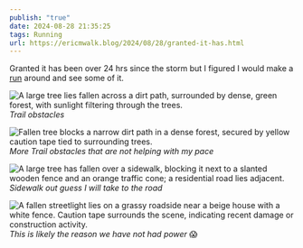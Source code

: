 ```yaml
---
publish: "true"
date: 2024-08-28 21:35:25
tags: Running
url: https://ericmwalk.blog/2024/08/28/granted-it-has.html
---
```


Granted it has been over 24 hrs since the storm but I figured I would make a [run](https://strava.com/activities/12264175959) around and see some of it.

![A large tree lies fallen across a dirt path, surrounded by dense, green forest, with sunlight filtering through the trees.](https://ericmwalk.blog/uploads/2024/img-1683.jpeg)
*Trail obstacles*

![Fallen tree blocks a narrow dirt path in a dense forest, secured by yellow caution tape tied to surrounding trees.](https://ericmwalk.blog/uploads/2024/img-1685.jpeg)
*More Trail obstacles that are not helping with my pace*

![A large tree has fallen over a sidewalk, blocking it next to a slanted wooden fence and an orange traffic cone; a residential road lies adjacent.](https://ericmwalk.blog/uploads/2024/img-1686.jpeg)
*Sidewalk out guess I will take to the road*

![A fallen streetlight lies on a grassy roadside near a beige house with a white fence. Caution tape surrounds the scene, indicating recent damage or construction activity.](https://ericmwalk.blog/uploads/2024/img-1681.jpeg)
*This is likely the reason we have not had power* 😱